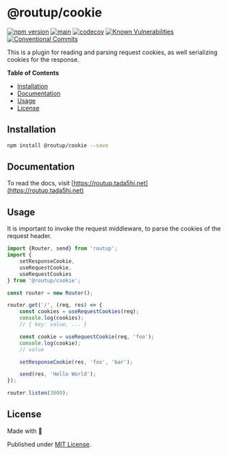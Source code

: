 # @routup/cookie

[![npm version](https://badge.fury.io/js/@routup%2Fcookie.svg)](https://badge.fury.io/js/@routup%2Fcookie)
[![main](https://github.com/Tada5hi/routup/actions/workflows/main.yml/badge.svg)](https://github.com/Tada5hi/routup/actions/workflows/main.yml)
[![codecov](https://codecov.io/gh/tada5hi/routup/branch/master/graph/badge.svg?token=QFGCsHRUax)](https://codecov.io/gh/tada5hi/routup)
[![Known Vulnerabilities](https://snyk.io/test/github/Tada5hi/routup/badge.svg)](https://snyk.io/test/github/Tada5hi/routup)
[![Conventional Commits](https://img.shields.io/badge/Conventional%20Commits-1.0.0-%23FE5196?logo=conventionalcommits&logoColor=white)](https://conventionalcommits.org)

This is a plugin for reading and parsing request cookies, as well serializing cookies for the
response.

**Table of Contents**

- [Installation](#installation)
- [Documentation](#documentation)
- [Usage](#usage)
- [License](#license)

## Installation

```bash
npm install @routup/cookie --save
```

## Documentation

To read the docs, visit [https://routup.tada5hi.net](https://routup.tada5hi.net)

## Usage

It is important to invoke the request middleware,
to parse the cookies of the request header.

```typescript
import {Router, send} from 'routup';
import {
    setResponseCookie,
    useRequestCookie,
    useRequestCookies
} from '@routup/cookie';

const router = new Router();

router.get('/', (req, res) => {
    const cookies = useRequestCookies(req);
    console.log(cookies);
    // { key: value, ... }

    const cookie = useRequestCookie(req, 'foo');
    console.log(cookie);
    // value

    setResponseCookie(res, 'foo', 'bar');

    send(res, 'Hello World');
});

router.listen(3000);
```

## License

Made with 💚

Published under [MIT License](./LICENSE).
